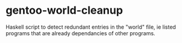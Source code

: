 # gentoo-world-cleanup
Haskell script to detect redundant entries in the "world" file, ie listed programs that are already dependancies of other programs.
